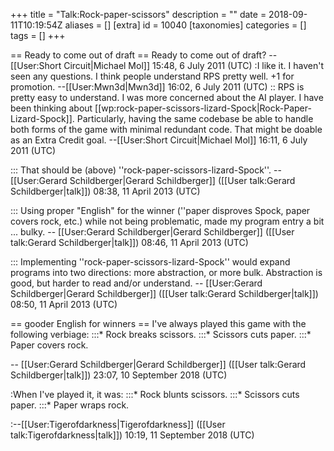 +++
title = "Talk:Rock-paper-scissors"
description = ""
date = 2018-09-11T10:19:54Z
aliases = []
[extra]
id = 10040
[taxonomies]
categories = []
tags = []
+++

== Ready to come out of draft ==
Ready to come out of draft? --[[User:Short Circuit|Michael Mol]] 15:48, 6 July 2011 (UTC)
:I like it. I haven't seen any questions. I think people understand RPS pretty well. +1 for promotion. --[[User:Mwn3d|Mwn3d]] 16:02, 6 July 2011 (UTC)
:: RPS is pretty easy to understand. I was more concerned about the AI player. I have been thinking about [[wp:rock-paper-scissors-lizard-Spock|Rock-Paper-Lizard-Spock]]. Particularly, having the same codebase be able to handle both forms of the game with minimal redundant code. That might be doable as an Extra Credit goal. --[[User:Short Circuit|Michael Mol]] 16:11, 6 July 2011 (UTC)

::: That should be (above)   ''rock-paper-scissors-lizard-Spock''.   -- [[User:Gerard Schildberger|Gerard Schildberger]] ([[User talk:Gerard Schildberger|talk]]) 08:38, 11 April 2013 (UTC)

::: Using proper "English" for the winner   (''paper disproves Spock,   paper covers rock, etc.)   while not being problematic, made my program entry a bit ... bulky. -- [[User:Gerard Schildberger|Gerard Schildberger]] ([[User talk:Gerard Schildberger|talk]]) 08:46, 11 April 2013 (UTC)

::: Implementing   ''rock-paper-scissors-lizard-Spock''   would expand programs into two directions:   more abstraction, or more bulk.   Abstraction is good, but harder to read and/or understand. -- [[User:Gerard Schildberger|Gerard Schildberger]] ([[User talk:Gerard Schildberger|talk]]) 08:50, 11 April 2013 (UTC)

== gooder English for winners ==
I've always played this game with the following verbiage: 
:::*   Rock breaks scissors.
:::*   Scissors cuts paper.
:::*   Paper covers rock.


-- [[User:Gerard Schildberger|Gerard Schildberger]] ([[User talk:Gerard Schildberger|talk]]) 23:07, 10 September 2018 (UTC)

:When I've played it, it was:
:::*   Rock blunts scissors.
:::*   Scissors cuts paper.
:::*   Paper wraps rock.

:--[[User:Tigerofdarkness|Tigerofdarkness]] ([[User talk:Tigerofdarkness|talk]]) 10:19, 11 September 2018 (UTC)

